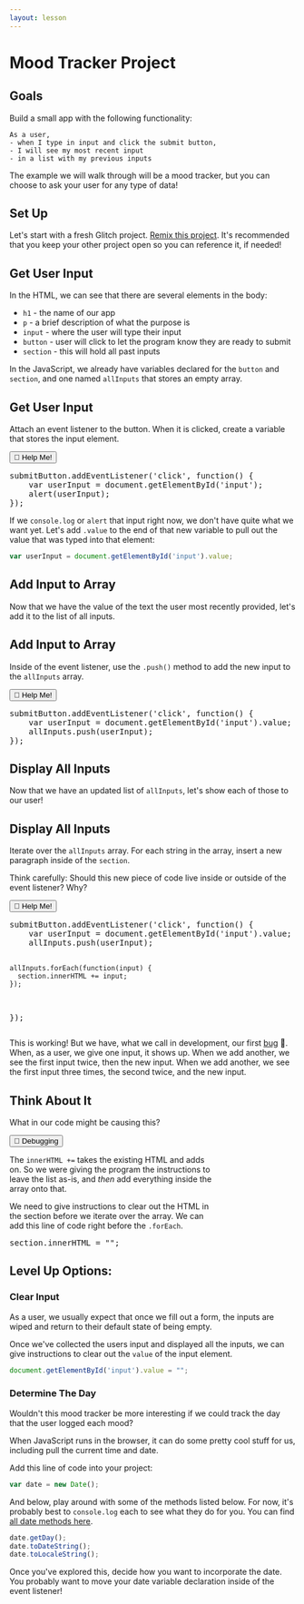 ```yaml
---
layout: lesson
---
```


# Mood Tracker Project

## Goals

Build a small app with the following functionality:

```
As a user,
- when I type in input and click the submit button,
- I will see my most recent input
- in a list with my previous inputs
```

The example we will walk through will be a mood tracker, but you can choose to ask your user for any type of data!

## Set Up

Let's start with a fresh Glitch project. [Remix this project](). It's recommended that you keep your other project open so you can reference it, if needed!

## Get User Input

In the HTML, we can see that there are several elements in the body:
- `h1` - the name of our app
- `p` - a brief description of what the purpose is
- `input` - where the user will type their input
- `button` - user will click to let the program know they are ready to submit
- `section` - this will hold all past inputs

In the JavaScript, we already have variables declared for the `button` and `section`, and one named `allInputs` that stores an empty array.

<div class="try-it-new">
  <h2>Get User Input</h2>
  <p>Attach an event listener to the button. When it is clicked, create a variable that stores the input element.</p>

  <div class="help-container">
    <button class="help-click">🤚 Help Me!</button>
    <div class="help-toggle">
      <pre>submitButton.addEventListener('click', function() {
    var userInput = document.getElementById('input');
    alert(userInput);
});</pre>
    </div>
  </div>
</div>


If we `console.log` or `alert` that input right now, we don't have quite what we want yet. Let's add `.value` to the end of that new variable to pull out the value that was typed into that element:

```js
var userInput = document.getElementById('input').value;
```

## Add Input to Array

Now that we have the value of the text the user most recently provided, let's add it to the list of all inputs.

<div class="try-it-new">
  <h2>Add Input to Array</h2>
  <p>Inside of the event listener, use the <code>.push()</code> method to add the new input to the <code>allInputs</code> array.</p>

  <div class="help-container">
    <button class="help-click">🤚 Help Me!</button>
    <div class="help-toggle">
      <pre>submitButton.addEventListener('click', function() {
    var userInput = document.getElementById('input').value;
    allInputs.push(userInput);
});</pre>
    </div>
  </div>
</div>

## Display All Inputs

Now that we have an updated list of `allInputs`, let's show each of those to our user!

<div class="try-it-new">
  <h2>Display All Inputs</h2>
  <p>Iterate over the <code>allInputs</code> array. For each string in the array, insert a new paragraph inside of the <code>section</code>.</p>
  <p>Think carefully: Should this new piece of code live inside or outside of the event listener? Why?</p>

  <div class="help-container">
    <button class="help-click">🤚 Help Me!</button>
    <div class="help-toggle">
      <pre>submitButton.addEventListener('click', function() {
    var userInput = document.getElementById('input').value;
    allInputs.push(userInput);

    allInputs.forEach(function(input) {
      section.innerHTML += input;
    });
});</pre>
    </div>
  </div>
</div>


This is working! But we have, what we call in development, our first [bug](https://www.computerworld.com/article/2515435/moth-in-the-machine--debugging-the-origins-of--bug-.html) 🐛. When, as a user, we give one input, it shows up. When we add another, we see the first input twice, then the new input. When we add another, we see the first input three times, the second twice, and the new input.

<div class="try-it-new">
  <h2>Think About It</h2>
  <p>What in our code might be causing this?</p>

  <div class="help-container">
    <button class="help-click">🐛 Debugging</button>
    <div class="help-toggle" style="width: 72.5%;">
      <p>The <code>innerHTML +=</code> takes the existing HTML and adds on. So we were giving the program the instructions to leave the list as-is, and <em>then</em> add everything inside the array onto that.</p>
      <p>We need to give instructions to clear out the HTML in the section before we iterate over the array. We can add this line of code right before the <code>.forEach</code>.</p>
      <pre>section.innerHTML = "";</pre>
    </div>
  </div>
</div>

## Level Up Options:

### Clear Input

As a user, we usually expect that once we fill out a form, the inputs are wiped and return to their default state of being empty.

Once we've collected the users input and displayed all the inputs, we can give instructions to clear out the `value` of the input element.

```javascript
document.getElementById('input').value = "";
```

### Determine The Day

Wouldn't this mood tracker be more interesting if we could track the day that the user logged each mood?

When JavaScript runs in the browser, it can do some pretty cool stuff for us, including pull the current time and date.

Add this line of code into your project:

```javascript
var date = new Date();
```

And below, play around with some of the methods listed below. For now, it's probably best to `console.log` each to see what they do for you. You can find [all date methods here](https://www.w3schools.com/js/js_date_methods.asp).

```javascript
date.getDay();
date.toDateString();
date.toLocaleString();
```

Once you've explored this, decide how you want to incorporate the date. You probably want to move your date variable declaration inside of the event listener!
